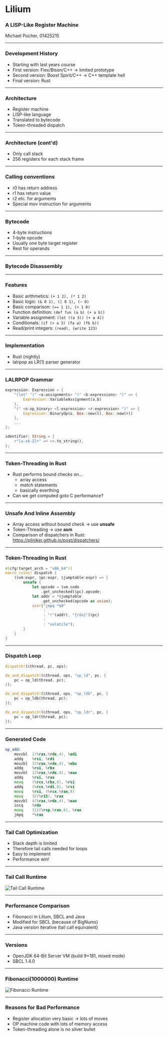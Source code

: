 # Lilium

###  A LISP-Like Register Machine

Michael Pucher, 01425215

---

### Development History

* Starting with last years course
* First version: Flex/Bison/C++ -> limited prototype
* Second version: Boost Spirit/C++ -> C++ template hell
* Final version: Rust

---

### Architecture

* Register machine
* LISP-like language
* Translated to bytecode
* Token-threaded dispatch

---

### Architecture (cont'd)

* Only call stack
* 256 registers for each stack frame

---

### Calling conventions

* r0 has return address
* r1 has return value
* r2 etc. for arguments
* Special mov instruction for arguments

---

### Bytecode

* 4-byte instructions
* 1-byte opcode
* Usually one byte target register
* Rest for operands

---

### Bytecode Disassembly

---

### Features

* Basic arithmetics: ```(+ 1 2), (* 1 2)```
* Basic logic: ```(& 0 1), (| 0 1), (~ 0)```
* Basic comparison: ```(== 1 1), (> 1 0)```
* Function definition: ```(def fun (a b) (+ a b))```
* Variable assignment: ```(let ((a 3)) (+ a 4))```
* Conditionals: ```(if (> a 3) (fa a) (fb b))```
* Read/print integers: ```(read), (write 123)```

---

### Implementation

* Rust (nightly)
* lalrpop as LR(1) parser generator

---

### LALRPOP Grammar

```rust
expression: Expression = {
    "(let" "(" <a:assignments> ")" <b:expressions> ")" => {
        Expression::VariableAssignment(a,b)
    },
    "(" <o:op_binary> <l:expression> <r:expression> ")" => {
        Expression::BinaryOp(o, Box::new(l), Box::new(r))
    },
    ...
};

identifier: String = {
    r"[a-zA-Z]+" => <>.to_string(),
};
```

---

### Token-Threading in Rust

* Rust performs bound checks on...
   * array access
   * *match* statements
   * basically everthing
* Can we get computed goto C performance?

---

### Unsafe And Inline Assembly

* Array access without bound check -> use **unsafe**
* Token-Threading -> use **asm**
* Comparison of dispatchers in Rust:
  https://pliniker.github.io/post/dispatchers/

---

### Token-Threading in Rust

```rust
#[cfg(target_arch = "x86_64")]
macro_rules! dispatch {
    ($vm:expr, $pc:expr, $jumptable:expr) => {
        unsafe {
            let opcode = $vm.code
                .get_unchecked($pc).opcode;
            let addr = *$jumptable
                .get_unchecked(opcode as usize);
            asm!("jmpq *$0"
                 :
                 : "r"(addr), "{rdx}"($pc)
                 :
                 : "volatile");
        }
    }
}
```

---

### Dispatch Loop

```rust
dispatch!(&thread, pc, ops);

do_and_dispatch!(&thread, ops, "op_ld", pc, {
    pc = op_ld(thread, pc);
});

do_and_dispatch!(&thread, ops, "op_ldb", pc, {
    pc = op_ldb(thread, pc);
});

do_and_dispatch!(&thread, ops, "op_ldr", pc, {
    pc = op_ldr(thread, pc);
});
```

---

### Generated Code

```asm
op_add:
	movzbl	2(%rax,%rdx,4), %edi
	addq	%rsi, %rdi
	movzbl	3(%rax,%rdx,4), %ebx
	addq	%rsi, %rbx
	movzbl	1(%rax,%rdx,4), %eax
	addq	%rsi, %rax
	movq	(%rcx,%rbx,8), %rsi
	addq	(%rcx,%rdi,8), %rsi
	movq	%rsi, (%rcx,%rax,8)
	movq	32(%r15), %rax
	movzbl	4(%rax,%rdx,4), %eax
	incq	%rdx
	movq	112(%rsp,%rax,8), %rax
	jmpq	*%rax
```

---

### Tail Call Optimization

* Stack depth is limited
* Therefore tail calls needed for loops
* Easy to implement
* Performance win!

---

### Tail Call Runtime

![Tail Call Runtime](presentation/tail_calls.png)

---

### Performance Comparison

* Fibonacci in Lilium, SBCL and Java
* Modified for SBCL (because of BigNums)
* Java version iterative (tail call equivalent)

---

### Versions

* OpenJDK 64-Bit Server VM (build 9+181, mixed mode)
* SBCL 1.4.0

---

### Fibonacci(1000000) Runtime

![Fibonacci Runtime](presentation/performance.png)

---

### Reasons for Bad Performance

* Register allocation very basic -> lots of moves
* OP machine code with lots of memory access
* Token-threading alone is no silver bullet
